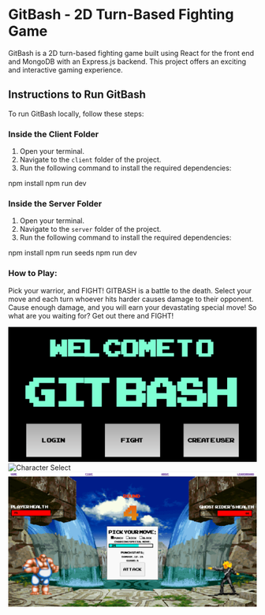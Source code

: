 # GitBash - 2D Turn-Based Fighting Game

GitBash is a 2D turn-based fighting game built using React for the front end and MongoDB with an Express.js backend. This project offers an exciting and interactive gaming experience.

## Instructions to Run GitBash

To run GitBash locally, follow these steps:

### Inside the Client Folder

1. Open your terminal.
2. Navigate to the `client` folder of the project.
3. Run the following command to install the required dependencies:

npm install
npm run dev

### Inside the Server Folder

1. Open your terminal.
2. Navigate to the `server` folder of the project.
3. Run the following command to install the required dependencies:

npm install
npm run seeds
npm run dev

### How to Play:

Pick your warrior, and FIGHT! GITBASH is a battle to the death. Select your move and each turn whoever hits harder causes damage to their opponent. Cause enough damage, and you will earn your devastating special move!
So what are you waiting for? Get out there and FIGHT!

![Welcome Screen](https://github.com/Blair4932/GitBash/blob/main/Screenshots/welcomeScreen.png?raw=true)
![Character Select](https://github.com/Blair4932/GitBash/blob/main/Screenshots/characterSelect.png?raw=true)
![Fight screen](https://github.com/Blair4932/GitBash/blob/main/Screenshots/fightScreen.png?raw=true)

